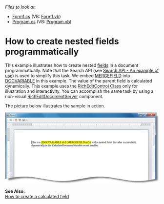 <!-- default file list -->
*Files to look at*:

* [Form1.cs](./CS/Form1.cs) (VB: [Form1.vb](./VB/Form1.vb))
* [Program.cs](./CS/Program.cs) (VB: [Program.vb](./VB/Program.vb))
<!-- default file list end -->
# How to create nested fields programmatically


<p>This example illustrates how to create nested <a href="http://documentation.devexpress.com/#WindowsForms/CustomDocument11166"><u>fields</u></a> in a document programmatically. Note that the Search API (see <a href="https://www.devexpress.com/Support/Center/p/E3147">Search API - An example of use</a>) is used to simplify this task. We embed <a href="http://documentation.devexpress.com/#WindowsForms/CustomDocument9714"><u>MERGEFIELD</u></a> into <a href="http://documentation.devexpress.com/#WindowsForms/CustomDocument9721"><u>DOCVARIABLE</u></a> in this example. The value of the parent field is calculated dynamically. This example uses the <a href="http://documentation.devexpress.com/#WindowsForms/clsDevExpressXtraRichEditRichEditControltopic"><u>RichEditControl Class</u></a> only for illustration and interactivity. You can accomplish the same task by using a non-visual <a href="http://search.devexpress.com/?q=RichEditDocumentServer&p=T0|P0|0&d=2943"><u>RichEditDocumentServer</u></a> component.</p><p>The picture below illustrates the sample in action.</p><p><img src="https://raw.githubusercontent.com/DevExpress-Examples/how-to-create-nested-fields-programmatically-e4004/13.1.4+/media/acfefc33-2f56-422c-b147-caafe398368f.png"></p><p><strong>See </strong><strong>Al</strong><strong>so:</strong><strong><br />
</strong><a href="https://www.devexpress.com/Support/Center/p/E3663">How to create a calculated field</a></p>

<br/>


